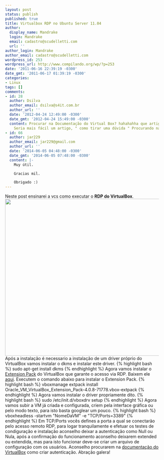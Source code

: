 ```yaml
---
layout: post
status: publish
published: true
title: Virtualbox RDP no Ubuntu Server 11.04
author:
  display_name: Mandrake
  login: Mandrake
  email: cadastro@scudelletti.com
  url: ''
author_login: Mandrake
author_email: cadastro@scudelletti.com
wordpress_id: 253
wordpress_url: http://www.compilando.org/wp/?p=253
date: '2011-06-16 22:39:19 -0300'
date_gmt: '2011-06-17 01:39:19 -0300'
categories:
- Linux
tags: []
comments:
- id: 28
  author: Dsilva
  author_email: dsilva@s4it.com.br
  author_url: ''
  date: '2012-04-24 12:49:00 -0300'
  date_gmt: '2012-04-24 15:49:00 -0300'
  content: Procurar na Documentação do Virtual Box? hahahahha que artigo de bosta.
    Seria mais fácil um artigo, " como tirar uma dúvida " Procurando na Documentação.
- id: 66
  author: jar229
  author_email: jar229@gmail.com
  author_url: ''
  date: '2014-06-05 04:48:00 -0300'
  date_gmt: '2014-06-05 07:48:00 -0300'
  content: |-
    Muy útil.

    Gracias mil.

    Obrigado :)
---
```

Neste post ensinarei a vcs como executar o **RDP do VirtualBox**.
<a href="http://blog-scudelletti.rhcloud.com/wp-content/uploads/2011/06/Virtualbox_logo.png"><img src="http://blog-scudelletti.rhcloud.com/wp-content/uploads/2011/06/Virtualbox_logo.png" alt="" title="Virtualbox_logo" width="512" height="512" class="aligncenter size-full wp-image-264" /></a>
Após a instalação é necessario a instalação de um driver próprio do VirtualBox vamos instalar o dkms e instalar este driver.
{% highlight bash %}
sudo apt-get install dkms
{% endhighlight %}
Agora vamos instalar o <a href="http://www.oracle.com/technetwork/server-storage/virtualbox/downloads/index.html#extpack">Extension Pack</a> do VirtualBox que garante o acesso via RDP. Baixem ele <a href="http://www.oracle.com/technetwork/server-storage/virtualbox/downloads/index.html#extpack">aqui</a>. Executem o comando abaixo para instalar o Extension Pack.
{% highlight bash %}
vboxmanage extpack install Oracle_VM_VirtualBox_Extension_Pack-4.0.8-71778.vbox-extpack
{% endhighlight %}
Agora vamos instalar o driver propriamente dito.
{% highlight bash %}
sudo /etc/init.d/vboxdrv setup
{% endhighlight %}
Agora vamos subir a VM já criada e configurada, criem pela interface gráfica ou pelo modo texto, para isto basta googlear um pouco.
{% highlight bash %}
vboxheadless -startvm &quot;NomeDaVM&quot; -e &quot;TCP/Ports=3389&quot;
{% endhighlight %}
Em TCP/Ports vocês defines a porta a qual se conectarão pelo acesso remoto RDP, para logar tranquilamente e efetuar os testes de condiguração e instalação aconselho deixar a autenticação como Null ou Nula, após a confirmação do funcionamento aconselho deixarem extended ou extendida, mas para isto funcionar deve-se criar um arquivo de configuração com os usuários. Aconselho procurarem na <a href="http://www.virtualbox.org/wiki/Documentation">documentação do VirtualBox</a> como criar autenticação.
Abração galera!
